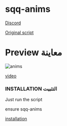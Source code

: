 # sqq-anims

[Discord](https://discord.gg/PWnxxHcpbr)

[Original script](https://github.com/BombayV/anims)

# Preview معاينة
![anims](https://github.com/SNACKGYG/AC-anims/assets/97559522/b08a262c-cd7b-46e9-89fd-0566d89798e1)


[video](https://streamable.com/qforls)

### INSTALLATION التثبيت

Just run the script

ensure sqq-anims


[installation](#sqq-anims)

